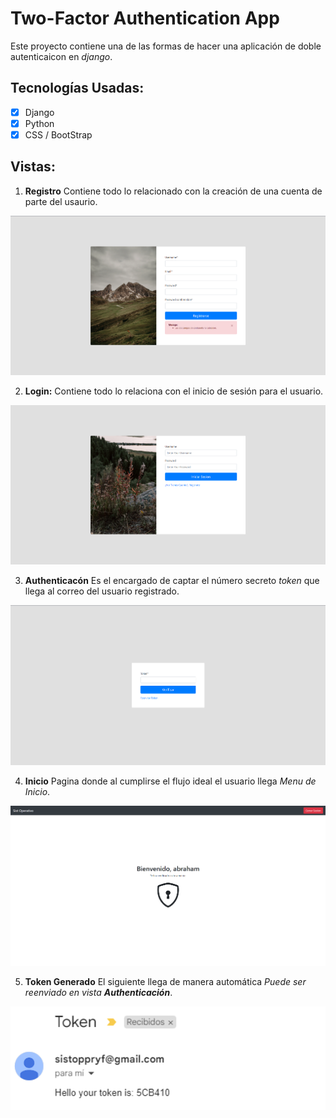 # Two-Factor Authentication App


Este proyecto contiene una de las formas de hacer una aplicación de doble autenticaicon en *django*.

## Tecnologías Usadas:
- [x] Django
- [x] Python
- [x] CSS / BootStrap

## Vistas:

1. **Registro** Contiene todo lo relacionado con la creación de una cuenta de parte del usaurio.
<img src="./capturas/Screenshot_3.png" alt="Loading Error" style="width:600px;"/>

2. **Login:** Contiene todo lo relaciona con el inicio de sesión para el usuario.
<img src="./capturas/Screenshot_1.png" alt="Loading Error" style="width:600px;"/>

3. **Authenticacón** Es el encargado de captar el número secreto *token* que llega al correo del usuario    registrado.
<img src="./capturas/Screenshot_4.png" alt="Loading Error" style="width:600px;"/>

4. **Inicio** Pagina donde al cumplirse el flujo ideal el usuario llega *Menu de Inicio*.
<img src="./capturas/Screenshot_7.png" alt="Error" style="width:600px;"/>

5. **Token Generado** El siguiente llega de manera automática *Puede ser reenviado en vista **Authenticación***.
<img src="./capturas/Screenshot_6.png" alt="Error" style="width:600px;"/>

